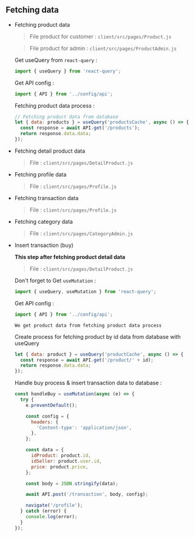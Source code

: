 ## Fetching data

- Fetching product data

  > File product for customer : `client/src/pages/Product.js`

  > File product for admin : `client/src/pages/ProductAdmin.js`

  Get useQuery from `react-query` :

  ```javascript
  import { useQuery } from 'react-query';
  ```

  Get API config :

  ```javascript
  import { API } from '../config/api';
  ```

  Fetching product data process :

  ```javascript
  // Fetching product data from database
  let { data: products } = useQuery('productsCache', async () => {
    const response = await API.get('/products');
    return response.data.data;
  });
  ```

* Fetching detail product data

  > File : `client/src/pages/DetailProduct.js`

* Fetching profile data

  > File : `client/src/pages/Profile.js`

* Fetching transaction data

  > File : `client/src/pages/Profile.js`

* Fetching category data

  > File : `client/src/pages/CategoryAdmin.js`

* Insert transaction (buy)

  **This step after fetching product detail data**

  > File : `client/src/pages/DetailProduct.js`

  Don't forget to Get `useMutation` :

  ```javascript
  import { useQuery, useMutation } from 'react-query';
  ```

  Get API config :

  ```javascript
  import { API } from '../config/api';
  ```

  `We get product data from fetching product data process`
  
  Create process for fetching product by id data from database with useQuery
  
  ```javascript
  let { data: product } = useQuery('productCache', async () => {
    const response = await API.get('/product/' + id);
    return response.data.data;
  });
  ```

  Handle buy process & insert transaction data to database :

  ```javascript
  const handleBuy = useMutation(async (e) => {
    try {
      e.preventDefault();

      const config = {
        headers: {
          'Content-type': 'application/json',
        },
      };

      const data = {
        idProduct: product.id,
        idSeller: product.user.id,
        price: product.price,
      };

      const body = JSON.stringify(data);

      await API.post('/transaction', body, config);

      navigate('/profile');
    } catch (error) {
      console.log(error);
    }
  });
  ```
